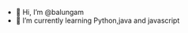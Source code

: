 - 👋 Hi, I’m @balungam
- 🌱 I’m currently learning Python,java and javascript


<!---
balungam/balungam is a ✨ special ✨ repository because its `README.md` (this file) appears on your GitHub profile.
You can click the Preview link to take a look at your changes.
--->

